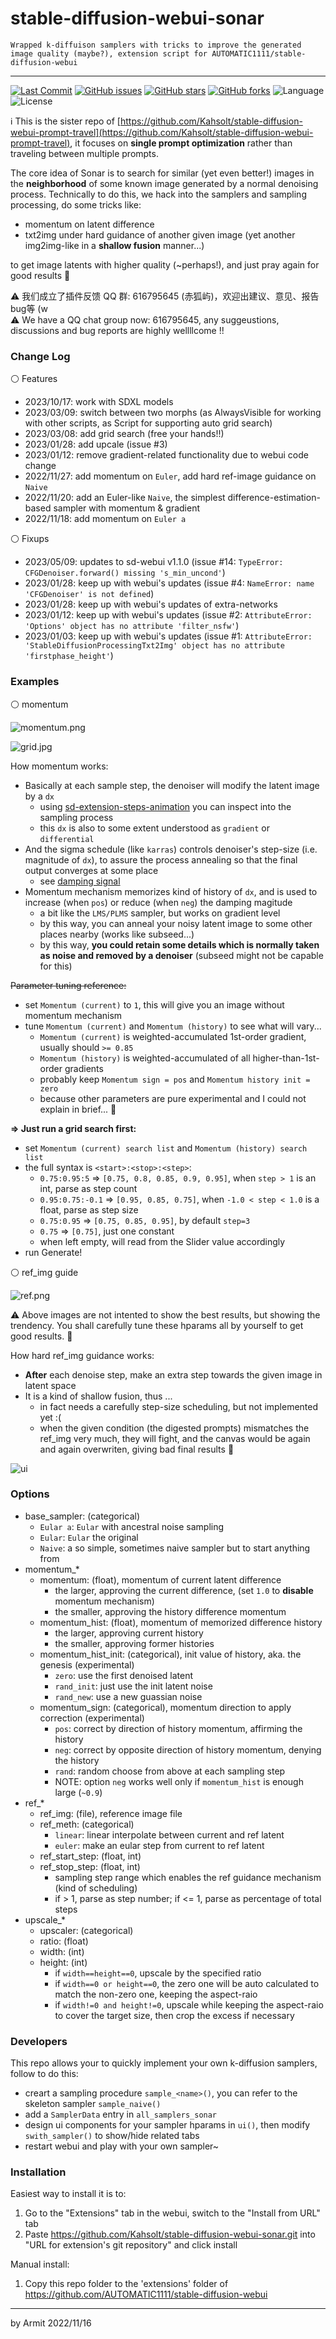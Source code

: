 # stable-diffusion-webui-sonar

    Wrapped k-diffuison samplers with tricks to improve the generated image quality (maybe?), extension script for AUTOMATIC1111/stable-diffusion-webui

----

<p align="left">
  <a href="https://github.com/Kahsolt/stable-diffusion-webui-sonar/commits"><img alt="Last Commit" src="https://img.shields.io/github/last-commit/Kahsolt/stable-diffusion-webui-sonar"></a>
  <a href="https://github.com/Kahsolt/stable-diffusion-webui-sonar/issues"><img alt="GitHub issues" src="https://img.shields.io/github/issues/Kahsolt/stable-diffusion-webui-sonar"></a>
  <a href="https://github.com/Kahsolt/stable-diffusion-webui-sonar/stargazers"><img alt="GitHub stars" src="https://img.shields.io/github/stars/Kahsolt/stable-diffusion-webui-sonar"></a>
  <a href="https://github.com/Kahsolt/stable-diffusion-webui-sonar/network"><img alt="GitHub forks" src="https://img.shields.io/github/forks/Kahsolt/stable-diffusion-webui-sonar"></a>
  <img alt="Language" src="https://img.shields.io/github/languages/top/Kahsolt/stable-diffusion-webui-sonar">
  <img alt="License" src="https://img.shields.io/github/license/Kahsolt/stable-diffusion-webui-sonar">
  <br/>
</p>

ℹ This is the sister repo of [https://github.com/Kahsolt/stable-diffusion-webui-prompt-travel](https://github.com/Kahsolt/stable-diffusion-webui-prompt-travel), it focuses on **single prompt optimization** rather than traveling between multiple prompts. 

The core idea of Sonar is to search for similar (yet even better!) images in the **neighborhood** of some known image generated by a normal denoising process. 
Technically to do this, we hack into the samplers and sampling processing, do some tricks like:

  - momentum on latent difference
  - txt2img under hard guidance of another given image (yet another img2img-like in a **shallow fusion** manner...)

to get image latents with higher quality (~perhaps!), and just pray again for good results 🤣

⚠ 我们成立了插件反馈 QQ 群: 616795645 (赤狐屿)，欢迎出建议、意见、报告bug等 (w  
⚠ We have a QQ chat group now: 616795645, any suggeustions, discussions and bug reports are highly wellllcome !!  


### Change Log

⚪ Features

- 2023/10/17: work with SDXL models
- 2023/03/09: switch between two morphs (as AlwaysVisible for working with other scripts, as Script for supporting auto grid search)
- 2023/03/08: add grid search (free your hands!!)
- 2023/01/28: add upcale (issue #3)
- 2023/01/12: remove gradient-related functionality due to webui code change
- 2022/11/27: add momentum on `Euler`, add hard ref-image guidance on `Naive`
- 2022/11/20: add an Euler-like `Naive`, the simplest difference-estimation-based sampler with momentum & gradient
- 2022/11/18: add momentum on `Euler a`

⚪ Fixups

- 2023/05/09: updates to sd-webui v1.1.0 (issue #14: `TypeError: CFGDenoiser.forward() missing 's_min_uncond'`)
- 2023/01/28: keep up with webui's updates (issue #4: `NameError: name 'CFGDenoiser' is not defined`)
- 2023/01/28: keep up with webui's updates of extra-networks
- 2023/01/12: keep up with webui's updates (issue #2: `AttributeError: 'Options' object has no attribute 'filter_nsfw'`)
- 2023/01/03: keep up with webui's updates (issue #1: `AttributeError: 'StableDiffusionProcessingTxt2Img' object has no attribute 'firstphase_height'`)


### Examples

⚪ momentum

![momentum.png](img/momentum.png)

![grid.jpg](img/grid.jpg)

How momentum works:

- Basically at each sample step, the denoiser will modify the latent image by a `dx`
  - using [sd-extension-steps-animation](https://github.com/vladmandic/sd-extension-steps-animation) you can inspect into the sampling process
  - this `dx` is also to some extent understood as `gradient` or `differential`
- And the sigma schedule (like `karras`) controls denoiser's step-size (i.e. magnitude of `dx`), to assure the process annealing so that the final output converges at some place
  - see [damping signal](https://en.wikipedia.org/wiki/Damping#Damped_sine_wave)
- Momentum mechanism memorizes kind of history of `dx`, and is used to increase (when `pos`) or reduce (when `neg`) the damping magitude
  - a bit like the `LMS/PLMS` sampler, but works on gradient level
  - by this way, you can anneal your noisy latent image to some other places nearby (works like subseed...)
  - by this way, **you could retain some details which is normally taken as noise and removed by a denoiser** (subseed might not be capable for this)

<del> Parameter tuning reference: </del>

- set `Momentum (current)` to `1`, this will give you an image without momentum mechanism
- tune `Momentum (current)` and `Momentum (history)` to see what will vary...
  - `Momentum (current)` is weighted-accumulated 1st-order gradient, usually should `>= 0.85`
  - `Momentum (history)` is weighted-accumulated of all higher-than-1st-order gradients 
  - probably keep `Momentum sign = pos` and `Momentum history init = zero`
  - because other parameters are pure experimental and I could not explain in brief... 🤣

**=> Just run a grid search first:**

- set `Momentum (current) search list` and `Momentum (history) search list`
- the full syntax is `<start>:<stop>:<step>`:
  - `0.75:0.95:5` => `[0.75, 0.8, 0.85, 0.9, 0.95]`, when `step > 1` is an int, parse as step count
  - `0.95:0.75:-0.1` => `[0.95, 0.85, 0.75]`, when `-1.0 < step < 1.0` is a float, parse as step size
  - `0.75:0.95` => `[0.75, 0.85, 0.95]`, by default `step=3`
  - `0.75` => `[0.75]`, just one constant
  - when left empty, will read from the Slider value accordingly
- run Generate!


⚪ ref_img guide

![ref.png](img/ref.png)

⚠ Above images are not intented to show the best results, but showing the trendency. You shall carefully tune these hparams all by yourself to get good results. 🤣

How hard ref_img guidance works:

- **After** each denoise step, make an extra step towards the given image in latent space
- It is a kind of shallow fusion, thus ...
  - in fact needs a carefully step-size scheduling, but not implemented yet :(
  - when the given condition (the digested prompts) mismatches the ref_img very much, they will fight, and the canvas would be again and again overwriten, giving bad final results 🤣


![ui](img/ui.png)


### Options

- base_sampler: (categorical)
  - `Eular a`: `Eular` with ancestral noise sampling
  - `Eular`: `Eular` the original
  - `Naive`: a so simple, sometimes naive sampler but to start anything from
- momentum_*
  - momentum: (float), momentum of current latent difference
    - the larger, approving the current difference, (set `1.0` to **disable** momentum mechanism)
    - the smaller, approving the history difference momentum
  - momentum_hist: (float), momentum of memorized difference history
    - the larger, approving current history
    - the smaller, approving former histories
  - momentum_hist_init: (categorical), init value of history, aka. the genesis (experimental)
    - `zero`: use the first denoised latent
    - `rand_init`: just use the init latent noise 
    - `rand_new`: use a new guassian noise
  - momentum_sign: (categorical), momentum direction to apply correction (experimental)
    - `pos`: correct by direction of history momentum, affirming the history
    - `neg`: correct by opposite direction of history momentum, denying the history
    - `rand`: random choose from above at each sampling step
    - NOTE: option `neg` works well only if `momentum_hist` is enough large (`~0.9`)
- ref_*
  - ref_img: (file), reference image file
  - ref_meth: (categorical)
    - `linear`: linear interpolate between current and ref latent
    - `euler`: make an eular step from current to ref latent 
  - ref_start_step: (float, int)
  - ref_stop_step: (float, int)
    - sampling step range which enables the ref guidance mechanism (kind of scheduling)
    - if > 1, parse as step number; if <= 1, parse as percentage of total steps
- upscale_*
  - upscaler: (categorical)
  - ratio: (float)
  - width: (int)
  - height: (int)
    - if `width==height==0`, upscale by the specified ratio
    - if `width==0 or height==0`, the zero one will be auto calculated to match the non-zero one, keeping the aspect-raio
    - if `width!=0 and height!=0`, upscale while keeping the aspect-raio to cover the target size, then crop the excess if necessary


### Developers

This repo allows your to quickly implement your own k-diffusion samplers, follow to do this:

- creart a sampling procedure `sample_<name>()`, you can refer to the skeleton sampler `sample_naive()`
- add a `SamplerData` entry in `all_samplers_sonar`
- design ui components for your sampler hparams in `ui()`, then modify `swith_sampler()` to show/hide related tabs
- restart webui and play with your own sampler~


### Installation

Easiest way to install it is to:
1. Go to the "Extensions" tab in the webui, switch to the "Install from URL" tab
2. Paste https://github.com/Kahsolt/stable-diffusion-webui-sonar.git into "URL for extension's git repository" and click install

Manual install:
1. Copy this repo folder to the 'extensions' folder of https://github.com/AUTOMATIC1111/stable-diffusion-webui

----

by Armit
2022/11/16 
